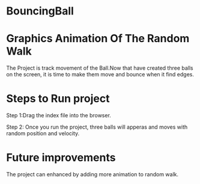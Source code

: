 # BouncingBall
# Graphics Animation Of The Random Walk
The Project is track movement of the Ball.Now that have created three balls on the screen, it is time to make them move and bounce when it find edges.

# Steps to Run project
Step 1:Drag the index file into the browser.

Step 2: Once you run the project, three balls will apperas and moves with random position and velocity.

# Future improvements
The project can enhanced by adding more animation to random walk.

